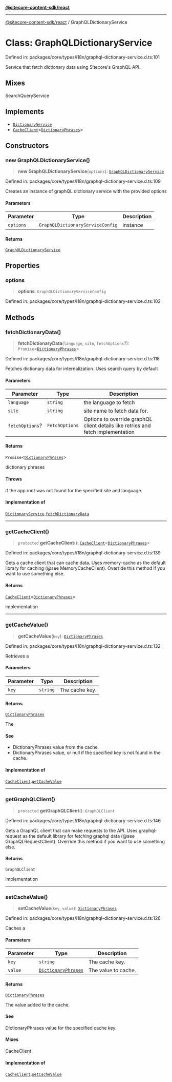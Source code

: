 [**@sitecore-content-sdk/react**](../README.md)

***

[@sitecore-content-sdk/react](../README.md) / GraphQLDictionaryService

# Class: GraphQLDictionaryService

Defined in: packages/core/types/i18n/graphql-dictionary-service.d.ts:101

Service that fetch dictionary data using Sitecore's GraphQL API.

## Mixes

SearchQueryService<DictionaryQueryResult>

## Implements

- [`DictionaryService`](../interfaces/DictionaryService.md)
- [`CacheClient`](../interfaces/CacheClient.md)\<[`DictionaryPhrases`](../interfaces/DictionaryPhrases.md)\>

## Constructors

### new GraphQLDictionaryService()

> **new GraphQLDictionaryService**(`options`): [`GraphQLDictionaryService`](GraphQLDictionaryService.md)

Defined in: packages/core/types/i18n/graphql-dictionary-service.d.ts:109

Creates an instance of graphQL dictionary service with the provided options

#### Parameters

| Parameter | Type | Description |
| ------ | ------ | ------ |
| `options` | `GraphQLDictionaryServiceConfig` | instance |

#### Returns

[`GraphQLDictionaryService`](GraphQLDictionaryService.md)

## Properties

### options

> **options**: `GraphQLDictionaryServiceConfig`

Defined in: packages/core/types/i18n/graphql-dictionary-service.d.ts:102

## Methods

### fetchDictionaryData()

> **fetchDictionaryData**(`language`, `site`, `fetchOptions`?): `Promise`\<[`DictionaryPhrases`](../interfaces/DictionaryPhrases.md)\>

Defined in: packages/core/types/i18n/graphql-dictionary-service.d.ts:118

Fetches dictionary data for internalization. Uses search query by default

#### Parameters

| Parameter | Type | Description |
| ------ | ------ | ------ |
| `language` | `string` | the language to fetch |
| `site` | `string` | site name to fetch data for. |
| `fetchOptions`? | `FetchOptions` | Options to override graphQL client details like retries and fetch implementation |

#### Returns

`Promise`\<[`DictionaryPhrases`](../interfaces/DictionaryPhrases.md)\>

dictionary phrases

#### Throws

if the app root was not found for the specified site and language.

#### Implementation of

[`DictionaryService`](../interfaces/DictionaryService.md).[`fetchDictionaryData`](../interfaces/DictionaryService.md#fetchdictionarydata)

***

### getCacheClient()

> `protected` **getCacheClient**(): [`CacheClient`](../interfaces/CacheClient.md)\<[`DictionaryPhrases`](../interfaces/DictionaryPhrases.md)\>

Defined in: packages/core/types/i18n/graphql-dictionary-service.d.ts:139

Gets a cache client that can cache data. Uses memory-cache as the default
library for caching (@see MemoryCacheClient). Override this method if you
want to use something else.

#### Returns

[`CacheClient`](../interfaces/CacheClient.md)\<[`DictionaryPhrases`](../interfaces/DictionaryPhrases.md)\>

implementation

***

### getCacheValue()

> **getCacheValue**(`key`): [`DictionaryPhrases`](../interfaces/DictionaryPhrases.md)

Defined in: packages/core/types/i18n/graphql-dictionary-service.d.ts:132

Retrieves a

#### Parameters

| Parameter | Type | Description |
| ------ | ------ | ------ |
| `key` | `string` | The cache key. |

#### Returns

[`DictionaryPhrases`](../interfaces/DictionaryPhrases.md)

The

#### See

 - DictionaryPhrases value from the cache.
 - DictionaryPhrases value, or null if the specified key is not found in the cache.

#### Implementation of

[`CacheClient`](../interfaces/CacheClient.md).[`getCacheValue`](../interfaces/CacheClient.md#getcachevalue)

***

### getGraphQLClient()

> `protected` **getGraphQLClient**(): `GraphQLClient`

Defined in: packages/core/types/i18n/graphql-dictionary-service.d.ts:146

Gets a GraphQL client that can make requests to the API. Uses graphql-request as the default
library for fetching graphql data (@see GraphQLRequestClient). Override this method if you
want to use something else.

#### Returns

`GraphQLClient`

implementation

***

### setCacheValue()

> **setCacheValue**(`key`, `value`): [`DictionaryPhrases`](../interfaces/DictionaryPhrases.md)

Defined in: packages/core/types/i18n/graphql-dictionary-service.d.ts:126

Caches a

#### Parameters

| Parameter | Type | Description |
| ------ | ------ | ------ |
| `key` | `string` | The cache key. |
| `value` | [`DictionaryPhrases`](../interfaces/DictionaryPhrases.md) | The value to cache. |

#### Returns

[`DictionaryPhrases`](../interfaces/DictionaryPhrases.md)

The value added to the cache.

#### See

DictionaryPhrases value for the specified cache key.

#### Mixes

CacheClient<DictionaryPhrases>

#### Implementation of

[`CacheClient`](../interfaces/CacheClient.md).[`setCacheValue`](../interfaces/CacheClient.md#setcachevalue)
